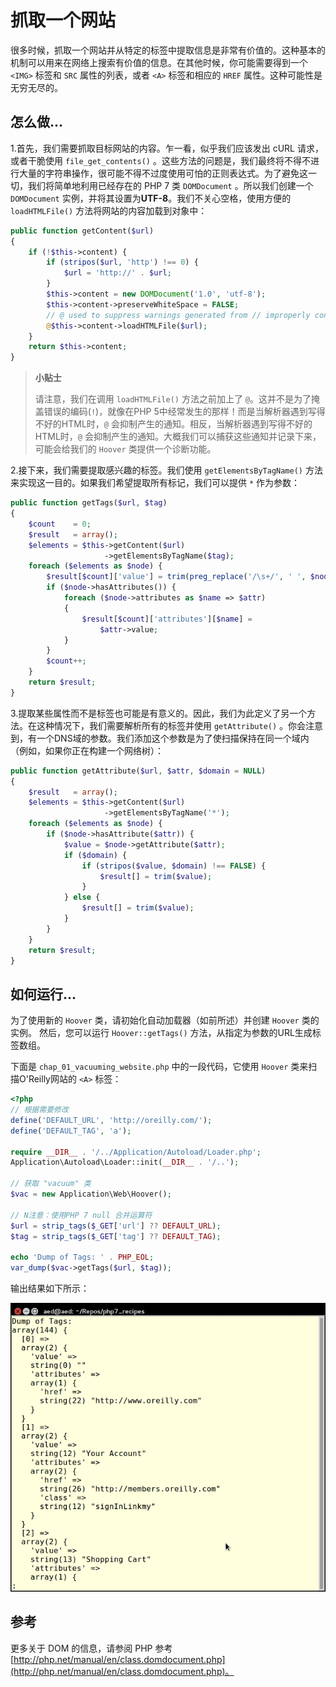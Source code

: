 # 抓取一个网站

很多时候，抓取一个网站并从特定的标签中提取信息是非常有价值的。这种基本的机制可以用来在网络上搜索有价值的信息。在其他时候，你可能需要得到一个 `<IMG>` 标签和 `SRC` 属性的列表，或者 `<A>` 标签和相应的 `HREF` 属性。这种可能性是无穷无尽的。

## 怎么做...

1.首先，我们需要抓取目标网站的内容。乍一看，似乎我们应该发出 cURL 请求，或者干脆使用 `file_get_contents()` 。这些方法的问题是，我们最终将不得不进行大量的字符串操作，很可能不得不过度使用可怕的正则表达式。为了避免这一切，我们将简单地利用已经存在的 PHP 7 类  `DOMDocument` 。所以我们创建一个 `DOMDocument` 实例，并将其设置为**UTF-8**。我们不关心空格，使用方便的 `loadHTMLFile()`  方法将网站的内容加载到对象中：

```php
public function getContent($url)
{
    if (!$this->content) {
        if (stripos($url, 'http') !== 0) {
            $url = 'http://' . $url;
        }
        $this->content = new DOMDocument('1.0', 'utf-8');
        $this->content->preserveWhiteSpace = FALSE;
        // @ used to suppress warnings generated from // improperly configured web pages
        @$this->content->loadHTMLFile($url);
    }
    return $this->content;
}
```

> **小贴士**
>
> 请注意，我们在调用 `loadHTMLFile()` 方法之前加上了 `@`。这并不是为了掩盖错误的编码\(`!`\)，就像在PHP 5中经常发生的那样！而是当解析器遇到写得不好的HTML时，`@` 会抑制产生的通知。相反，当解析器遇到写得不好的HTML时，`@` 会抑制产生的通知。大概我们可以捕获这些通知并记录下来，可能会给我们的 `Hoover` 类提供一个诊断功能。

2.接下来，我们需要提取感兴趣的标签。我们使用 `getElementsByTagName()` 方法来实现这一目的。如果我们希望提取所有标记，我们可以提供  `*` 作为参数：

```php
public function getTags($url, $tag)
{
    $count    = 0;
    $result   = array();
    $elements = $this->getContent($url)
                     ->getElementsByTagName($tag);
    foreach ($elements as $node) {
        $result[$count]['value'] = trim(preg_replace('/\s+/', ' ', $node->nodeValue));
        if ($node->hasAttributes()) {
            foreach ($node->attributes as $name => $attr) 
            {
                $result[$count]['attributes'][$name] = 
                    $attr->value;
            }
        }
        $count++;
    }
    return $result;
}
```

3.提取某些属性而不是标签也可能是有意义的。因此，我们为此定义了另一个方法。在这种情况下，我们需要解析所有的标签并使用 `getAttribute()` 。你会注意到，有一个DNS域的参数。我们添加这个参数是为了使扫描保持在同一个域内（例如，如果你正在构建一个网络树）：

```php
public function getAttribute($url, $attr, $domain = NULL)
{
    $result   = array();
    $elements = $this->getContent($url)
                     ->getElementsByTagName('*');
    foreach ($elements as $node) {
        if ($node->hasAttribute($attr)) {
            $value = $node->getAttribute($attr);
            if ($domain) {
                if (stripos($value, $domain) !== FALSE) {
                    $result[] = trim($value);
                }
            } else {
                $result[] = trim($value);
            }
        }
    }
    return $result;
}
```

## 如何运行...

为了使用新的 `Hoover` 类，请初始化自动加载器（如前所述）并创建 `Hoover` 类的实例。 然后，您可以运行 `Hoover::getTags()` 方法，从指定为参数的URL生成标签数组。

下面是 `chap_01_vacuuming_website.php` 中的一段代码，它使用 `Hoover` 类来扫描O'Reilly网站的 `<A>` 标签：

```php
<?php
// 根据需要修改
define('DEFAULT_URL', 'http://oreilly.com/');
define('DEFAULT_TAG', 'a');

require __DIR__ . '/../Application/Autoload/Loader.php';
Application\Autoload\Loader::init(__DIR__ . '/..');

// 获取 "vacuum" 类
$vac = new Application\Web\Hoover();

// N注意：使用PHP 7 null 合并运算符
$url = strip_tags($_GET['url'] ?? DEFAULT_URL);
$tag = strip_tags($_GET['tag'] ?? DEFAULT_TAG);

echo 'Dump of Tags: ' . PHP_EOL;
var_dump($vac->getTags($url, $tag));
```

输出结果如下所示：

![](../../.gitbook/assets/image%20%286%29.png)

## 参考

更多关于 DOM 的信息，请参阅 PHP 参考 [http://php.net/manual/en/class.domdocument.php](http://php.net/manual/en/class.domdocument.php)。

